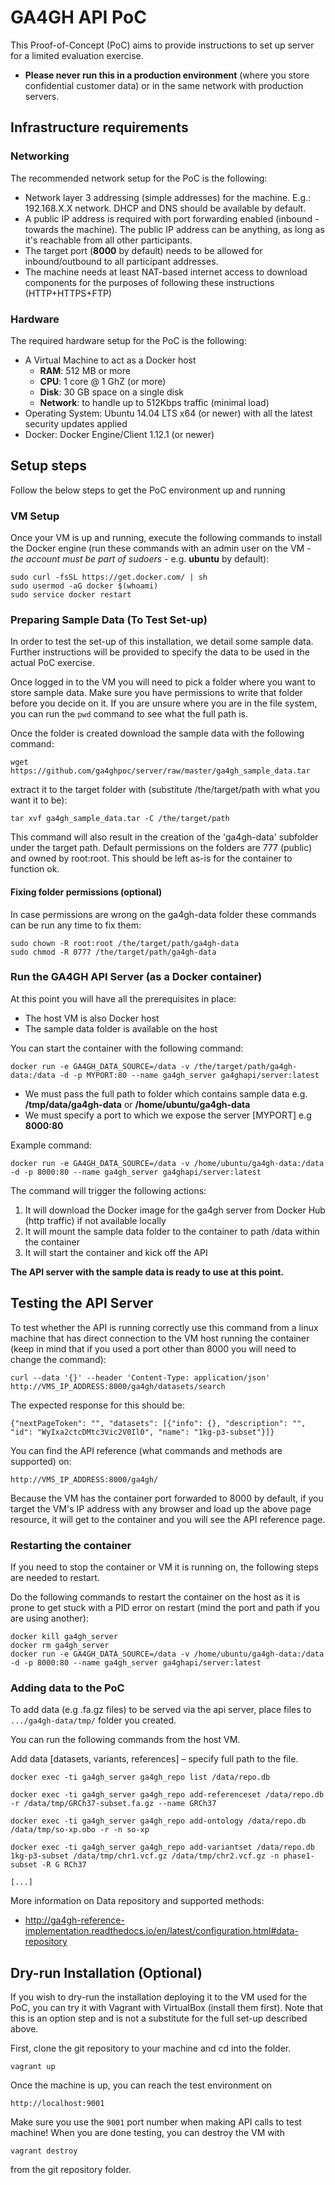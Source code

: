 # GA4GH API PoC #

This Proof-of-Concept (PoC) aims to provide instructions to set up server for a limited evaluation exercise.

- **Please never run this in a production environment** (where you store confidential customer data) or in the same network with production servers.

## Infrastructure requirements ##

### Networking ###
The recommended network setup for the PoC is the following:

- Network layer 3 addressing (simple addresses) for the machine. E.g.: 192.168.X.X network. DHCP and DNS should be available by default.
- A public IP address is required with port forwarding enabled (inbound - towards the machine). The public IP address can be anything, as long as it's reachable from all other participants.
- The target port (**8000** by default) needs to be allowed for inbound/outbound to all participant addresses.
- The machine needs at least NAT-based internet access to download components for the purposes of following these instructions (HTTP+HTTPS+FTP)

### Hardware ###
The required hardware setup for the PoC is the following:

- A Virtual Machine to act as a Docker host
	- **RAM**: 512 MB or more
	- **CPU**: 1 core @ 1 GhZ (or more)
	- **Disk**: 30 GB space on a single disk
	- **Network**: to handle up to 512Kbps traffic (minimal load)
- Operating System: Ubuntu 14.04 LTS x64 (or newer) with all the latest security updates applied
- Docker: Docker Engine/Client 1.12.1 (or newer)

## Setup steps ##
Follow the below steps to get the PoC environment up and running
### VM Setup ###
Once your VM is up and running, execute the following commands to install the Docker engine (run these commands with an admin user on the VM - *the account must be part of sudoers* - e.g. **ubuntu** by default):

    sudo curl -fsSL https://get.docker.com/ | sh
    sudo usermod -aG docker $(whoami)
    sudo service docker restart

### Preparing Sample Data (To Test Set-up) ###

In order to test the set-up of this installation, we detail some sample data. Further instructions will be provided to specify the data to be used in the actual PoC exercise. 

Once logged in to the VM you will need to pick a folder where you want to store sample data. Make sure you have permissions to write that folder before you decide on it. If you are unsure where you are in the file system, you can run the `pwd` command to see what the full path is.

Once the folder is created download the sample data with the following command:

    wget https://github.com/ga4ghpoc/server/raw/master/ga4gh_sample_data.tar

extract it to the target folder with (substitute /the/target/path with what you want it to be):

	tar xvf ga4gh_sample_data.tar -C /the/target/path

This command will also result in the creation of the 'ga4gh-data' subfolder under the target path.
Default permissions on the folders are 777 (public) and owned by root:root. This should be left as-is for the container to function ok.

#### Fixing folder permissions (optional) ####

In case permissions are wrong on the ga4gh-data folder these commands can be run any time to fix them:

    sudo chown -R root:root /the/target/path/ga4gh-data
	sudo chmod -R 0777 /the/target/path/ga4gh-data

### Run the GA4GH API Server (as a Docker container) ###

At this point you will have all the prerequisites in place:

- The host VM is also Docker host
- The sample data folder is available on the host

You can start the container with the following command:

    docker run -e GA4GH_DATA_SOURCE=/data -v /the/target/path/ga4gh-data:/data -d -p MYPORT:80 --name ga4gh_server ga4ghapi/server:latest

- We must pass the full path to folder which contains sample data e.g. **/tmp/data/ga4gh-data** or **/home/ubuntu/ga4gh-data**
- We must specify a port to which we expose the server [MYPORT] e.g **8000:80**

Example command:

    docker run -e GA4GH_DATA_SOURCE=/data -v /home/ubuntu/ga4gh-data:/data -d -p 8000:80 --name ga4gh_server ga4ghapi/server:latest

The command will trigger the following actions:

1. It will download the Docker image for the ga4gh server from Docker Hub (http traffic) if not available locally
2. It will mount the sample data folder to the container to path /data within the container
3. It will start the container and kick off the API

**The API server with the sample data is ready to use at this point.**

## Testing the API Server ##

To test whether the API is running correctly use this command from a linux machine that has direct connection to the VM host running the container (keep in mind that if you used a port other than 8000 you will need to change the command):

	curl --data '{}' --header 'Content-Type: application/json' http://VMS_IP_ADDRESS:8000/ga4gh/datasets/search

The expected response for this should be:

	{"nextPageToken": "", "datasets": [{"info": {}, "description": "", "id": "WyIxa2ctcDMtc3Vic2V0Il0", "name": "1kg-p3-subset"}]}

You can find the API reference (what commands and methods are supported) on:

	http://VMS_IP_ADDRESS:8000/ga4gh/

Because the VM has the container port forwarded to 8000 by default, if you target the VM's IP address with any browser and load up the above page resource, it will get to the container and you will see the API reference page.

### Restarting the container ###

If you need to stop the container or VM it is running on, the following steps are needed to restart.

Do the following commands to restart the container on the host as it is prone to get stuck with a PID error on restart (mind the port and path if you are using another):

	docker kill ga4gh_server
    docker rm ga4gh_server
	docker run -e GA4GH_DATA_SOURCE=/data -v /home/ubuntu/ga4gh-data:/data -d -p 8000:80 --name ga4gh_server ga4ghapi/server:latest

### Adding data to the PoC ###

To add data (e.g .fa.gz files) to be served via the api server, place files to `.../ga4gh-data/tmp/` folder you created. 

You can run the following commands from the host VM.

Add data [datasets, variants, references] – specify full path to the file. 

	docker exec -ti ga4gh_server ga4gh_repo list /data/repo.db

	docker exec -ti ga4gh_server ga4gh_repo add-referenceset /data/repo.db -r /data/tmp/GRCh37-subset.fa.gz --name GRCh37

	docker exec -ti ga4gh_server ga4gh_repo add-ontology /data/repo.db /data/tmp/so-xp.obo -r -n so-xp

	docker exec -ti ga4gh_server ga4gh_repo add-variantset /data/repo.db 1kg-p3-subset /data/tmp/chr1.vcf.gz /data/tmp/chr2.vcf.gz -n phase1-subset -R G RCh37
	
	[...]

More information on Data repository and supported methods:

- http://ga4gh-reference-implementation.readthedocs.io/en/latest/configuration.html#data-repository

## Dry-run Installation (Optional) ##

If you wish to dry-run the installation deploying it to the VM used for the PoC, you can try it with Vagrant with VirtualBox (install them first). Note that this is an option step and is not a substitute for the full set-up described above.

First, clone the git repository to your machine and cd into the folder.

	vagrant up

Once the machine is up, you can reach the test environment on

	http://localhost:9001

Make sure you use the `9001` port number when making API calls to test machine!
When you are done testing, you can destroy the VM with

	vagrant destroy

from the git repository folder.